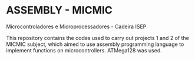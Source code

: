 # ASSEMBLY - MICMIC
Microcontroladores e Microprocessadores - Cadeira ISEP

This repository contains the codes used to carry out projects 1 and 2 of the MICMIC subject, which aimed to use assembly programming language to implement functions on microcontrollers.
ATMega128 was used.
